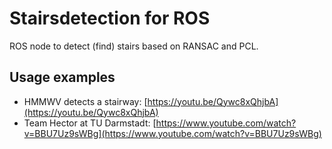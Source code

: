 # Stairsdetection for ROS
ROS node to detect (find) stairs based on RANSAC and PCL.

## Usage examples

* HMMWV detects a stairway: [https://youtu.be/Qywc8xQhjbA](https://youtu.be/Qywc8xQhjbA)
* Team Hector at TU Darmstadt: [https://www.youtube.com/watch?v=BBU7Uz9sWBg](https://www.youtube.com/watch?v=BBU7Uz9sWBg)
